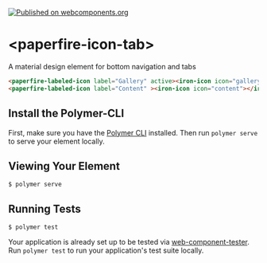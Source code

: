 [![Published on webcomponents.org](https://img.shields.io/badge/webcomponents.org-published-blue.svg?style=flat-square)](https://www.webcomponents.org/element/PaperfireElements/paperfire-labeled-icon)

# \<paperfire-icon-tab\>

A material design element for bottom navigation and tabs

<!--
```
<custom-element-demo>
  <template>
    <link rel="import" href="paperfire-labeled-icon.html">
    <link rel="import" href="../iron-icon/iron-icon.html">
    <next-code-block></next-code-block>
  </template>
</custom-element-demo>
```
-->
```html
<paperfire-labeled-icon label="Gallery" active><iron-icon icon="gallery"></iron-icon></paperfire-labeled-icon>
<paperfire-labeled-icon label="Content" ><iron-icon icon="content"></iron-icon></paperfire-labeled-icon>
```

## Install the Polymer-CLI

First, make sure you have the [Polymer CLI](https://www.npmjs.com/package/polymer-cli) installed. Then run `polymer serve` to serve your element locally.

## Viewing Your Element

```
$ polymer serve
```

## Running Tests

```
$ polymer test
```

Your application is already set up to be tested via [web-component-tester](https://github.com/Polymer/web-component-tester). Run `polymer test` to run your application's test suite locally.

